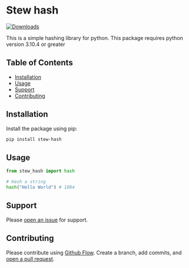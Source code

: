 # Stew hash

[![Downloads](https://static.pepy.tech/personalized-badge/stew-hash?period=total&units=none&left_color=grey&right_color=blue&left_text=Downloads)](https://pepy.tech/project/stew-hash)

This is a simple hashing library for python. This package requires python version 3.10.4 or greater

## Table of Contents

- [Installation](#installation)
- [Usage](#usage)
- [Support](#support)
- [Contributing](#contributing)

## Installation

Install the package using pip:

```sh
pip install stew-hash
```

## Usage

```python
from stew_hash import hash

# Hash a string
hash("Hello World") # 1084
```

## Support

Please [open an issue](https://github.com/apinanyogaratnam/stew-hash/issues/new) for support.

## Contributing

Please contribute using [Github Flow](https://guides.github.com/introduction/flow/). Create a branch, add commits, and [open a pull request](https://github.com/apinanyogaratnam/stew-hash/compare/).
